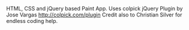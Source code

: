 HTML, CSS and jQuery based Paint App. Uses colpick jQuery Plugin by Jose Vargas http://colpick.com/plugin
Credit also to Christian Silver for endless coding help.